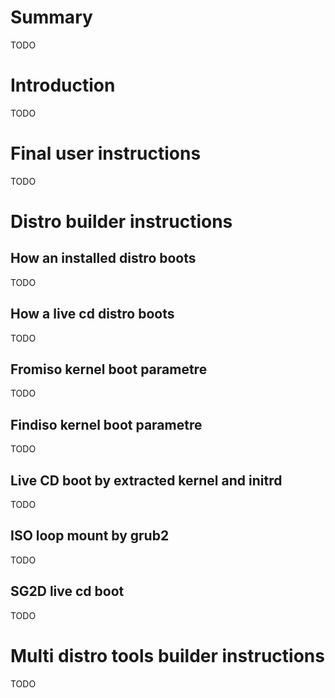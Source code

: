 # Summary
TODO
# Introduction
TODO
# Final user instructions
TODO
# Distro builder instructions
## How an installed distro boots
TODO
## How a live cd distro boots
TODO
## Fromiso kernel boot parametre
TODO
## Findiso kernel boot parametre
TODO
## Live CD boot by extracted kernel and initrd
TODO
## ISO loop mount by grub2
TODO
## SG2D live cd boot
TODO
# Multi distro tools builder instructions
TODO
